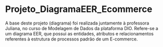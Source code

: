 # Projeto_DiagramaEER_Ecommerce
A base deste projeto (diagrama) foi realizada juntamente à professora Juliana, no curso de Modelagem de Dados da plataforma DIO. Refere-se a um diagrama EER, que possui as entidades, atributos e relacionamentos referentes à estrutura de processos padrão de um E-commerce.
